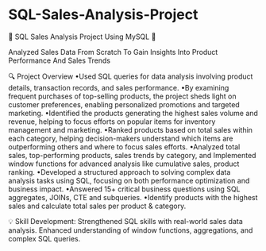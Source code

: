 # SQL-Sales-Analysis-Project

🚀 SQL Sales Analysis Project Using MySQL 🚀

Analyzed Sales Data From Scratch To Gain Insights Into Product Performance And Sales Trends

🔍 Project Overview
•Used SQL queries for data analysis involving product details, transaction records, and sales performance.
•By examining frequent purchases of top-selling products, the project sheds light on customer preferences, enabling personalized promotions and targeted marketing.
•Identified the products generating the highest sales volume and revenue, helping to focus efforts on popular items for inventory management and marketing.
•Ranked products based on total sales within each category, helping decision-makers understand which items are outperforming others and where to focus sales efforts.
•Analyzed total sales, top-performing products, sales trends by category, and Implemented window functions for advanced analysis like cumulative sales, product ranking.
•Developed a structured approach to solving complex data analysis tasks using SQL, focusing on both performance optimization and business impact.
•Answered 15+ critical business questions using SQL aggregates, JOINs, CTE and subqueries.
•Identify products with the highest sales and calculate total sales per product & category.

💡 Skill Development:
Strengthened SQL skills with real-world sales data analysis.
Enhanced understanding of window functions, aggregations, and complex SQL queries.
